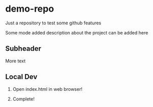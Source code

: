 # demo-repo
Just a repository to test some github features

Some mode added description about the project can be added here

## Subheader

More text

## Local Dev

1. Open index.html in web browser!

2. Complete!
